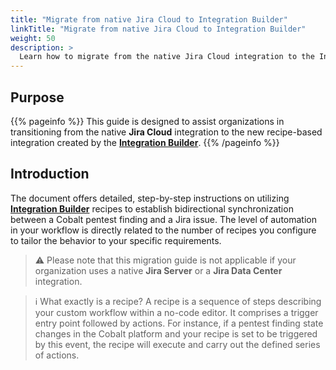 ```yaml
---
title: "Migrate from native Jira Cloud to Integration Builder"
linkTitle: "Migrate from native Jira Cloud to Integration Builder"
weight: 50
description: >
  Learn how to migrate from the native Jira Cloud integration to the Integration Builder.
---
```


## Purpose

{{% pageinfo %}}
This guide is designed to assist organizations in transitioning from the native **Jira Cloud** integration to the new recipe-based integration created by the [**Integration Builder**](https://docs.cobalt.io/integrations/integrationbuilder/).
{{% /pageinfo %}}

## Introduction

The document offers detailed, step-by-step instructions on utilizing [**Integration Builder**](/integrations/integrationbuilder/_index/#overview) recipes to establish bidirectional synchronization between a Cobalt pentest finding and a Jira issue. The level of automation in your workflow is directly related to the number of recipes you configure to tailor the behavior to your specific requirements.

> ⚠️ Please note that this migration guide is not applicable if your organization uses a native **Jira Server** or a **Jira Data Center** integration.

> ℹ️ What exactly is a recipe? A recipe is a sequence of steps describing your custom workflow within a no-code editor. It comprises a trigger entry point followed by actions. For instance, if a pentest finding state changes in the Cobalt platform and your recipe is set to be triggered by this event, the recipe will execute and carry out the defined series of actions.
